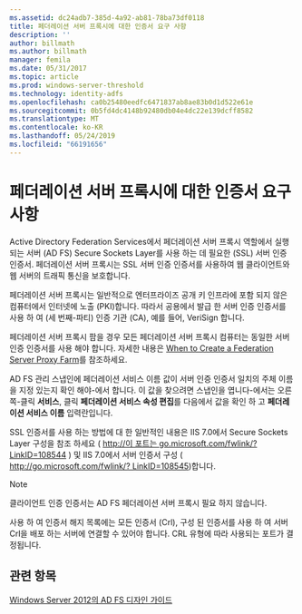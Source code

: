 ```yaml
---
ms.assetid: dc24adb7-385d-4a92-ab81-78ba73df0118
title: 페더레이션 서버 프록시에 대한 인증서 요구 사항
description: ''
author: billmath
ms.author: billmath
manager: femila
ms.date: 05/31/2017
ms.topic: article
ms.prod: windows-server-threshold
ms.technology: identity-adfs
ms.openlocfilehash: ca0b25480eedfc6471837ab8ae83b0d1d522e61e
ms.sourcegitcommit: 0b5fd4dc4148b92480db04e4dc22e139dcff8582
ms.translationtype: MT
ms.contentlocale: ko-KR
ms.lasthandoff: 05/24/2019
ms.locfileid: "66191656"
---
```

# <a name="certificate-requirements-for-federation-server-proxies"></a>페더레이션 서버 프록시에 대한 인증서 요구 사항

Active Directory Federation Services에서 페더레이션 서버 프록시 역할에서 실행 되는 서버 \(AD FS\) Secure Sockets Layer를 사용 하는 데 필요한 \(SSL\) 서버 인증 인증서. 페더레이션 서버 프록시는 SSL 서버 인증 인증서를 사용하여 웹 클라이언트와 웹 서버의 트래픽 통신을 보호합니다.  
  
페더레이션 서버 프록시는 일반적으로 엔터프라이즈 공개 키 인프라에 포함 되지 않은 컴퓨터에서 인터넷에 노출 \(PKI\)합니다. 따라서 공용에서 발급 한 서버 인증 인증서를 사용 하 여 \(세 번째\-파티\) 인증 기관 \(CA\), 예를 들어, VeriSign 합니다.  
  
페더레이션 서버 프록시 팜을 경우 모든 페더레이션 서버 프록시 컴퓨터는 동일한 서버 인증 인증서를 사용 해야 합니다. 자세한 내용은 [When to Create a Federation Server Proxy Farm](When-to-Create-a-Federation-Server-Proxy-Farm.md)를 참조하세요.  
  
AD FS 관리 스냅인에 페더레이션 서비스 이름 값이 서버 인증 인증서 일치의 주체 이름을 지정 있는지 확인 해야\-에서 합니다. 이 값을 찾으려면 스냅인을 엽니다\-에서는 오른쪽\-클릭 **서비스**, 클릭 **페더레이션 서비스 속성 편집**를 다음에서 값을 확인 하 고 **페더레이션 서비스 이름** 입력란입니다.  
  
SSL 인증서를 사용 하는 방법에 대 한 일반적인 내용은 IIS 7.0에서 Secure Sockets Layer 구성을 참조 하세요 \( [http:\/\/이 포트는 go.microsoft.com\/fwlink\/? LinkID\=108544](https://go.microsoft.com/fwlink/?LinkID=108544) \) 및 IIS 7.0에서 서버 인증서 구성 \( [http:\/\/go.microsoft.com\/fwlink\/? LinkID\=108545](https://go.microsoft.com/fwlink/?LinkID=108545)\)합니다.  
  
> [!NOTE]  
> 클라이언트 인증 인증서는 AD FS 페더레이션 서버 프록시 필요 하지 않습니다.  
  
사용 하 여 인증서 해지 목록에는 모든 인증서 \(Crl\), 구성 된 인증서를 사용 하 여 서버 Crl을 배포 하는 서버에 연결할 수 있어야 합니다. CRL 유형에 따라 사용되는 포트가 결정됩니다.  
  
## <a name="see-also"></a>관련 항목
[Windows Server 2012의 AD FS 디자인 가이드](AD-FS-Design-Guide-in-Windows-Server-2012.md)
